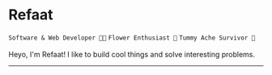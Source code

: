 # Refaat

``Software & Web Developer 👩‍💻`` ``Flower Enthusiast 🌻`` ``Tummy Ache Survivor 🥇``
<br></br>
Heyo, I'm Refaat! I like to build cool things and solve interesting problems. 
<hr></hr>   

